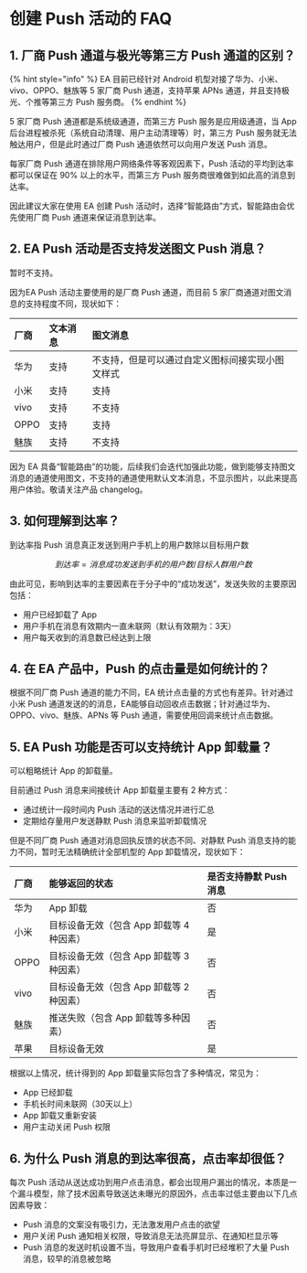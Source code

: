 # 创建 Push 活动的 FAQ

## 1. 厂商 Push 通道与极光等第三方 Push 通道的区别？

{% hint style="info" %}
EA 目前已经针对 Android 机型对接了华为、小米、vivo、OPPO、魅族等 5 家厂商 Push 通道，支持苹果 APNs 通道，并且支持极光、个推等第三方 Push 服务商。
{% endhint %}

5 家厂商 Push 通道都是系统级通道，而第三方 Push 服务是应用级通道，当 App 后台进程被杀死（系统自动清理、用户主动清理等）时，第三方 Push 服务就无法触达用户，但是此时通过厂商 Push 通道依然可以向用户发送 Push 消息。

每家厂商 Push 通道在排除用户网络条件等客观因素下，Push 活动的平均到达率都可以保证在 90% 以上的水平，而第三方 Push 服务商很难做到如此高的消息到达率。

因此建议大家在使用 EA 创建 Push 活动时，选择“智能路由”方式，智能路由会优先使用厂商 Push 通道来保证消息到达率。

## 2. EA Push 活动是否支持发送图文 Push 消息？

暂时不支持。

因为EA Push 活动主要使用的是厂商 Push 通道，而目前 5 家厂商通道对图文消息的支持程度不同，现状如下：

| 厂商 | 文本消息 | 图文消息 |
| :--- | :--- | :--- |
| 华为 | 支持 | 不支持，但是可以通过自定义图标间接实现小图文样式 |
| 小米 | 支持 | 支持 |
| vivo | 支持 | 不支持 |
| OPPO | 支持 | 支持 |
| 魅族 | 支持 | 不支持 |

因为 EA 具备“智能路由”的功能，后续我们会迭代加强此功能，做到能够支持图文消息的通道使用图文，不支持的通道使用默认文本消息，不显示图片，以此来提高用户体验。敬请关注产品 changelog。

## 3. 如何理解到达率？

到达率指 Push 消息真正发送到用户手机上的用户数除以目标用户数

$$
到达率=消息成功发送到手机的用户数/目标人群用户数
$$

由此可见，影响到达率的主要因素在于分子中的“成功发送”，发送失败的主要原因包括：

* 用户已经卸载了 App
* 用户手机在消息有效期内一直未联网（默认有效期为：3天）
* 用户每天收到的消息数已经达到上限

## 4. 在 EA 产品中，Push 的点击量是如何统计的？

根据不同厂商 Push 通道的能力不同，EA 统计点击量的方式也有差异。针对通过小米 Push 通道发送的的消息，EA能够自动回收点击数据；针对通过华为、OPPO、vivo、魅族、APNs 等 Push 通道，需要使用回调来统计点击数据。

## 5. EA Push 功能是否可以支持统计 App 卸载量？

可以粗略统计 App 的卸载量。

目前通过 Push 消息来间接统计 App 卸载量主要有 2 种方式：

* 通过统计一段时间内 Push 活动的送达情况并进行汇总
* 定期给存量用户发送静默 Push 消息来监听卸载情况

但是不同厂商 Push 通道对消息回执反馈的状态不同、对静默 Push 消息支持的能力不同，暂时无法精确统计全部机型的 App 卸载情况，现状如下：

| 厂商 | 能够返回的状态 | 是否支持静默 Push 消息 |
| :--- | :--- | :--- |
| 华为 | App 卸载 | 否 |
| 小米 | 目标设备无效（包含 App 卸载等 4 种因素） | 是 |
| OPPO | 目标设备无效（包含 App 卸载等 3 种因素） | 否 |
| vivo | 目标设备无效（包含 App 卸载等 2 种因素） | 否 |
| 魅族 | 推送失败（包含 App 卸载等多种因素） | 否 |
| 苹果 | 目标设备无效 | 是 |

根据以上情况，统计得到的 App 卸载量实际包含了多种情况，常见为：

* App 已经卸载
* 手机长时间未联网（30天以上）
* App 卸载又重新安装
* 用户主动关闭 Push 权限

## 6. 为什么 Push 消息的到达率很高，点击率却很低？

每次 Push 活动从送达成功到用户点击消息，都会出现用户漏出的情况，本质是一个漏斗模型，除了技术因素导致送达未曝光的原因外，点击率过低主要由以下几点因素导致：

* Push 消息的文案没有吸引力，无法激发用户点击的欲望
* 用户关闭 Push 通知相关权限，导致消息无法亮屏显示、在通知栏显示等
* Push 消息的发送时机设置不当，导致用户查看手机时已经堆积了大量 Push 消息，较早的消息被忽略













